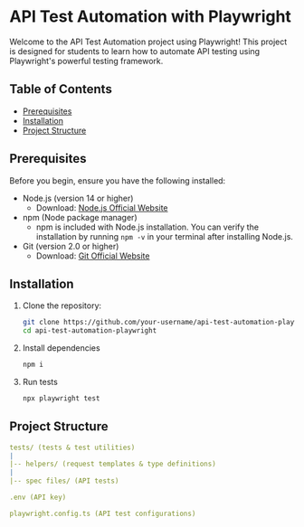 # API Test Automation with Playwright

Welcome to the API Test Automation project using Playwright! This project is designed for students to learn how to automate API testing using Playwright's powerful testing framework.

## Table of Contents
- [Prerequisites](#prerequisites)
- [Installation](#installation)
- [Project Structure](#project-structure)

## Prerequisites
Before you begin, ensure you have the following installed:
- Node.js (version 14 or higher)
  - Download: [Node.js Official Website](https://nodejs.org/)
- npm (Node package manager)
  - npm is included with Node.js installation. You can verify the installation by running `npm -v` in your terminal after installing Node.js.
- Git (version 2.0 or higher)
  - Download: [Git Official Website](https://git-scm.com/downloads)

## Installation
1. Clone the repository:
   ```bash
   git clone https://github.com/your-username/api-test-automation-playwright.git
   cd api-test-automation-playwright

2. Install dependencies
    ```bash
    npm i
    ```

3. Run tests
    ```bash
    npx playwright test
    ```

## Project Structure

```yaml
tests/ (tests & test utilities)
|
|-- helpers/ (request templates & type definitions)
|
|-- spec files/ (API tests)

.env (API key)

playwright.config.ts (API test configurations)
```
